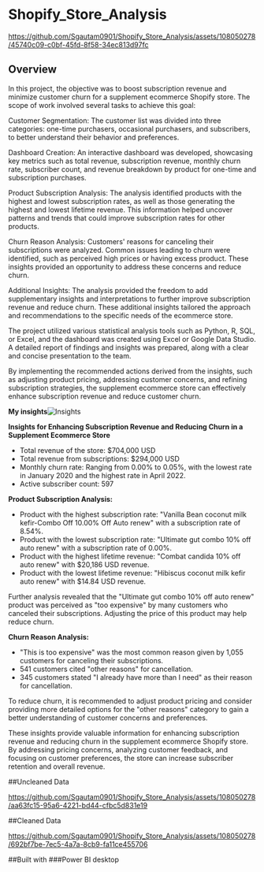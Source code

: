 # Shopify_Store_Analysis



https://github.com/Sgautam0901/Shopify_Store_Analysis/assets/108050278/45740c09-c0bf-45fd-8f58-34ec813d97fc


## Overview
In this project, the objective was to boost subscription revenue and minimize customer churn for a supplement ecommerce Shopify store. The scope of work involved several tasks to achieve this goal:

Customer Segmentation: The customer list was divided into three categories: one-time purchasers, occasional purchasers, and subscribers, to better understand their behavior and preferences.

Dashboard Creation: An interactive dashboard was developed, showcasing key metrics such as total revenue, subscription revenue, monthly churn rate, subscriber count, and revenue breakdown by product for one-time and subscription purchases.

Product Subscription Analysis: The analysis identified products with the highest and lowest subscription rates, as well as those generating the highest and lowest lifetime revenue. This information helped uncover patterns and trends that could improve subscription rates for other products.

Churn Reason Analysis: Customers' reasons for canceling their subscriptions were analyzed. Common issues leading to churn were identified, such as perceived high prices or having excess product. These insights provided an opportunity to address these concerns and reduce churn.


Additional Insights: The analysis provided the freedom to add supplementary insights and interpretations to further improve subscription revenue and reduce churn. These additional insights tailored the approach and recommendations to the specific needs of the ecommerce store.

The project utilized various statistical analysis tools such as Python, R, SQL, or Excel, and the dashboard was created using Excel or Google Data Studio. A detailed report of findings and insights was prepared, along with a clear and concise presentation to the team.

By implementing the recommended actions derived from the insights, such as adjusting product pricing, addressing customer concerns, and refining subscription strategies, the supplement ecommerce store can effectively enhance subscription revenue and reduce customer churn.

**My insights**![Insights](https://github.com/Sgautam0901/Shopify_Store_Analysis/assets/108050278/4a31f452-e925-4218-9c8a-75860f5f2ccd)

**Insights for Enhancing Subscription Revenue and Reducing Churn in a Supplement Ecommerce Store**

- Total revenue of the store: $704,000 USD
- Total revenue from subscriptions: $294,000 USD
- Monthly churn rate: Ranging from 0.00% to 0.05%, with the lowest rate in January 2020 and the highest rate in April 2022.
- Active subscriber count: 597

**Product Subscription Analysis:**

- Product with the highest subscription rate: "Vanilla Bean coconut milk kefir-Combo Off 10.00% Off Auto renew" with a subscription rate of 8.54%.
- Product with the lowest subscription rate: "Ultimate gut combo 10% off auto renew" with a subscription rate of 0.00%.
- Product with the highest lifetime revenue: "Combat candida 10% off auto renew" with $20,186 USD revenue.
- Product with the lowest lifetime revenue: "Hibiscus coconut milk kefir auto renew" with $14.84 USD revenue.

Further analysis revealed that the "Ultimate gut combo 10% off auto renew" product was perceived as "too expensive" by many customers who canceled their subscriptions. Adjusting the price of this product may help reduce churn.

**Churn Reason Analysis:**

- "This is too expensive" was the most common reason given by 1,055 customers for canceling their subscriptions.
- 541 customers cited "other reasons" for cancellation.
- 345 customers stated "I already have more than I need" as their reason for cancellation.

To reduce churn, it is recommended to adjust product pricing and consider providing more detailed options for the "other reasons" category to gain a better understanding of customer concerns and preferences.

These insights provide valuable information for enhancing subscription revenue and reducing churn in the supplement ecommerce Shopify store. By addressing pricing concerns, analyzing customer feedback, and focusing on customer preferences, the store can increase subscriber retention and overall revenue.


##Uncleaned Data


https://github.com/Sgautam0901/Shopify_Store_Analysis/assets/108050278/aa63fc15-95a6-4221-bd44-cfbc5d831e19

##Cleaned Data



https://github.com/Sgautam0901/Shopify_Store_Analysis/assets/108050278/692bf7be-7ec5-4a7a-8cb9-fa11ce455706

##Built with
###Power BI desktop




